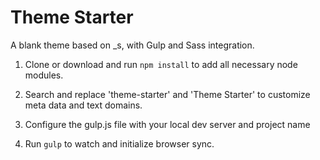 Theme Starter
===

A blank theme based on _s, with Gulp and Sass integration.

1. Clone or download and run `npm install` to add all necessary node modules. 

2. Search and replace 'theme-starter' and 'Theme Starter' to customize meta data and text domains. 

3. Configure the gulp.js file with your local dev server and project name

4. Run `gulp` to watch and initialize browser sync.

